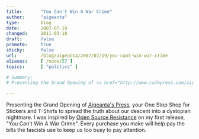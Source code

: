 ```yaml
---
title:       "You Can't Win A War Crime"
author:      "aigeanta"
type:        blog
date:        2007-07-19
changed:     2011-03-18
draft:       false
promote:     true
sticky:      false
url:         /blog/aigeanta/2007/07/19/you-cant-win-war-crime
aliases:     [ /node/57 ]
topics:      [ "politics" ]

# Summary:
# Presenting the Grand Opening of <a href="http://www.cafepress.com/aigeanta">Aigeanta's Press</a>, your One Stop Shop for  Stickers and T-Shirts to spread the truth about our descent into a dystopian nightmare. I was inspired by <a href="http://www.opensourceresistance.net/submissions.htm">Open Source Resistance</a> on my first release, "You Can't Win A War Crime". Every purchase you make will help pay the bills the fascists use to keep us too busy to pay attention.

---
```

Presenting the Grand Opening of <a href="http://www.cafepress.com/aigeanta">Aigeanta's Press</a>, your One Stop Shop for  Stickers and T-Shirts to spread the truth about our descent into a dystopian nightmare. I was inspired by <a href="http://www.opensourceresistance.net/submissions.htm">Open Source Resistance</a> on my first release, "You Can't Win A War Crime". Every purchase you make will help pay the bills the fascists use to keep us too busy to pay attention.

